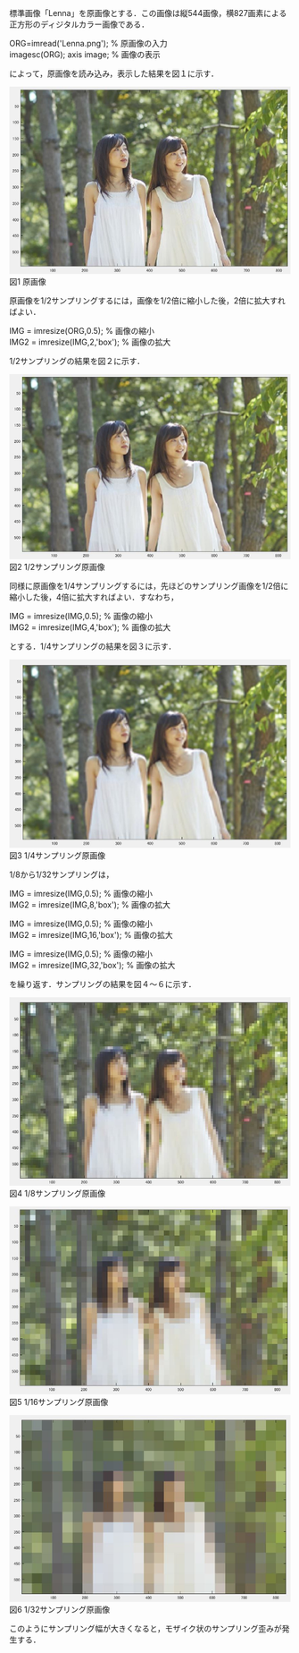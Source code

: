 
標準画像「Lenna」を原画像とする．この画像は縦544画像，横827画素による正方形のディジタルカラー画像である．

ORG=imread('Lenna.png'); % 原画像の入力  
imagesc(ORG); axis image; % 画像の表示

によって，原画像を読み込み，表示した結果を図１に示す．

![原画像](https://github.com/muinus/lecture_image_processing/blob/master/kadai1/kadai1_1.JPG?raw=true)   
図1 原画像

原画像を1/2サンプリングするには，画像を1/2倍に縮小した後，2倍に拡大すればよい．

IMG = imresize(ORG,0.5); % 画像の縮小  
IMG2 = imresize(IMG,2,'box'); % 画像の拡大

1/2サンプリングの結果を図２に示す．

![原画像](https://github.com/muinus/lecture_image_processing/blob/master/kadai1/kadai1_2.JPG?raw=true)  
図2 1/2サンプリング原画像

同様に原画像を1/4サンプリングするには，先ほどのサンプリング画像を1/2倍に縮小した後，4倍に拡大すればよい．すなわち，

IMG = imresize(IMG,0.5); % 画像の縮小  
IMG2 = imresize(IMG,4,'box'); % 画像の拡大

とする．1/4サンプリングの結果を図３に示す．

![原画像](https://github.com/muinus/lecture_image_processing/blob/master/kadai1/kadai1_3.JPG?raw=true)  
図3 1/4サンプリング原画像

1/8から1/32サンプリングは，

IMG = imresize(IMG,0.5); % 画像の縮小  
IMG2 = imresize(IMG,8,'box'); % 画像の拡大

IMG = imresize(IMG,0.5); % 画像の縮小  
IMG2 = imresize(IMG,16,'box'); % 画像の拡大

IMG = imresize(IMG,0.5); % 画像の縮小  
IMG2 = imresize(IMG,32,'box'); % 画像の拡大

を繰り返す．サンプリングの結果を図４～６に示す．

![原画像](https://github.com/muinus/lecture_image_processing/blob/master/kadai1/kadai1_4.JPG?raw=true)  
図4 1/8サンプリング原画像

![原画像](https://github.com/muinus/lecture_image_processing/blob/master/kadai1/kadai1_5.JPG?raw=true)  
図5 1/16サンプリング原画像

![原画像](https://github.com/muinus/lecture_image_processing/blob/master/kadai1/kadai1_6.JPG?raw=true)  
図6 1/32サンプリング原画像

このようにサンプリング幅が大きくなると，モザイク状のサンプリング歪みが発生する．
